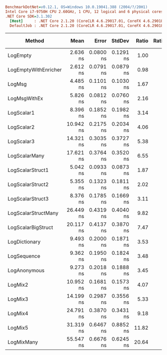 ``` ini

BenchmarkDotNet=v0.12.1, OS=Windows 10.0.19041.388 (2004/?/20H1)
Intel Core i7-9750H CPU 2.60GHz, 1 CPU, 12 logical and 6 physical cores
.NET Core SDK=3.1.302
  [Host]     : .NET Core 2.1.20 (CoreCLR 4.6.29017.01, CoreFX 4.6.29018.12), X64 RyuJIT
  DefaultJob : .NET Core 2.1.20 (CoreCLR 4.6.29017.01, CoreFX 4.6.29018.12), X64 RyuJIT


```
|               Method |      Mean |     Error |    StdDev | Ratio | RatioSD |  Gen 0 | Gen 1 | Gen 2 | Allocated |
|--------------------- |----------:|----------:|----------:|------:|--------:|-------:|------:|------:|----------:|
|             LogEmpty |  2.636 ns | 0.0800 ns | 0.1291 ns |  1.00 |    0.00 |      - |     - |     - |         - |
| LogEmptyWithEnricher |  2.612 ns | 0.0791 ns | 0.0879 ns |  0.98 |    0.06 |      - |     - |     - |         - |
|               LogMsg |  4.485 ns | 0.1101 ns | 0.1030 ns |  1.67 |    0.08 |      - |     - |     - |         - |
|         LogMsgWithEx |  5.826 ns | 0.0812 ns | 0.0760 ns |  2.16 |    0.11 |      - |     - |     - |         - |
|           LogScalar1 |  8.396 ns | 0.1852 ns | 0.1982 ns |  3.14 |    0.18 |      - |     - |     - |         - |
|           LogScalar2 | 10.942 ns | 0.2175 ns | 0.2034 ns |  4.06 |    0.21 |      - |     - |     - |         - |
|           LogScalar3 | 14.321 ns | 0.3035 ns | 0.3727 ns |  5.38 |    0.33 |      - |     - |     - |         - |
|        LogScalarMany | 17.621 ns | 0.3764 ns | 0.3520 ns |  6.55 |    0.36 | 0.0089 |     - |     - |      56 B |
|     LogScalarStruct1 |  5.042 ns | 0.0933 ns | 0.0873 ns |  1.87 |    0.09 |      - |     - |     - |         - |
|     LogScalarStruct2 |  5.355 ns | 0.1323 ns | 0.1811 ns |  2.02 |    0.11 |      - |     - |     - |         - |
|     LogScalarStruct3 |  8.376 ns | 0.1785 ns | 0.1669 ns |  3.11 |    0.18 |      - |     - |     - |         - |
|  LogScalarStructMany | 26.449 ns | 0.4319 ns | 0.4040 ns |  9.82 |    0.47 | 0.0241 |     - |     - |     152 B |
|   LogScalarBigStruct | 20.117 ns | 0.4137 ns | 0.3870 ns |  7.47 |    0.40 |      - |     - |     - |         - |
|        LogDictionary |  9.493 ns | 0.2000 ns | 0.1871 ns |  3.53 |    0.20 | 0.0051 |     - |     - |      32 B |
|          LogSequence |  9.362 ns | 0.1950 ns | 0.1824 ns |  3.48 |    0.15 | 0.0051 |     - |     - |      32 B |
|         LogAnonymous |  9.273 ns | 0.2018 ns | 0.1888 ns |  3.45 |    0.20 | 0.0051 |     - |     - |      32 B |
|              LogMix2 | 10.952 ns | 0.1681 ns | 0.1573 ns |  4.07 |    0.23 |      - |     - |     - |         - |
|              LogMix3 | 14.199 ns | 0.2987 ns | 0.3556 ns |  5.33 |    0.34 |      - |     - |     - |         - |
|              LogMix4 | 24.791 ns | 0.3870 ns | 0.3431 ns |  9.18 |    0.44 | 0.0216 |     - |     - |     136 B |
|              LogMix5 | 31.319 ns | 0.6467 ns | 0.8852 ns | 11.82 |    0.58 | 0.0266 |     - |     - |     168 B |
|           LogMixMany | 55.547 ns | 0.6676 ns | 0.6245 ns | 20.64 |    1.06 | 0.0445 |     - |     - |     280 B |
